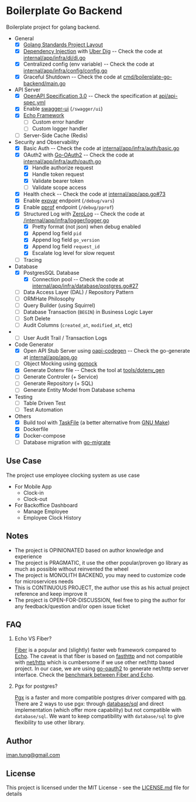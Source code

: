# Boilerplate Go Backend

Boilerplate project for golang backend. 

- General
  - [x] [Golang Standards Project Layout](https://github.com/golang-standards/project-layout)
  - [x] [Dependency Injection](https://en.wikipedia.org/wiki/Dependency_injection) with [Uber Dig](https://github.com/uber-go/dig) -- Check the code at [internal/app/infra/di/di.go](internal/app/infra/di/di.go)
  - [x] Centralized config (env variable) -- Check the code at [internal/app/infra/config/config.go](internal/app/infra/config/config.go)
  - [x] Graceful Shutdown -- Check the code at [cmd/boilerplate-go-backend/main.go](cmd/boilerplate-go-backend/main.go)
- API Server
  - [x] [OpenAPI Specification 3.0](https://swagger.io/resources/open-api/) -- Check the specification at [api/api-spec.yml](api/api-spec.yml)
  - [x] Enable [swagger-ui](https://github.com/swagger-api/swagger-ui) (`/swagger/ui`)
  - [x] [Echo Framework](https://echo.labstack.com/)
    - [ ] Custom error handler
    - [ ] Custom logger handler
  - [ ] Server-Side Cache (Redis)
- Security and Observability
  - [x] Basic Auth -- Check the code at [internal/app/infra/auth/basic.go](internal/app/infra/auth/basic.go)
  - [x] OAuth2 with [Go-OAuth2](https://github.com/go-oauth2/oauth2) -- Check the code at [internal/app/infra/auth/oauth.go](internal/app/infra/auth/oauth.go)
    - [x] Handle authorize request
    - [x] Handle token request
    - [x] Validate bearer token
    - [ ] Validate scope access
  - [x] Health check -- Check the code at [internal/app/app.go#73](internal/app/app.go#73)
  - [x] Enable [expvar](https://pkg.go.dev/expvar) endpoint (`/debug/vars`) 
  - [x] Enable [pprof](https://pkg.go.dev/net/http/pprof) endpoint (`/debug/pprof`)
  - [x] Structured Log with [ZeroLog](https://github.com/rs/zerolog) -- Check the code at [/internal/app/infra/logger/logger.go](/internal/app/infra/logger/logger.go)
    - [x] Pretty format (not json) when debug enabled
    - [x] Append log field `pid` 
    - [x] Append log field `go_version`
    - [x] Append log field `request_id`
    - [x] Escalate log level for slow request
  - [ ] Tracing
- Database
  - [x] PostgresSQL Database
    - [x] Connection pool -- Check the code at [internal/app/infra/database/postgres.go#27](internal/app/infra/database/postgres.go#27)
  - [ ] Data Access Layer (DAL) / Repository Pattern
  - [ ] ORMHate Philosophy
  - [ ] Query Builder (using Squirrel)
  - [ ] Database Transaction (`BEGIN`) in Business Logic Layer
  - [ ] Soft Delete
  - [ ] Audit Columns (`created_at`, `modified_at`, etc)
- - [ ] User Audit Trail / Transaction Logs
- Code Generator
  - [x] Open API Stub Server using [oapi-codegen](github.com/deepmap/oapi-codegen) -- Check the go-generate at [internal/app/app.go](internal/app/app.go) 
  - [ ] Object Mocking using [gomock](https://github.com/uber-go/mock)
  - [x] Generate Dotenv file -- Check the tool at [tools/dotenv_gen](tools/dotenv_gen/README.md)
  - [ ] Generate Controler (+ Service) 
  - [ ] Generate Repository (+ SQL) 
  - [ ] Generate Entity Model from Database schema
- Testing
  - [ ] Table Driven Test
  - [ ] Test Automation
- Others
  - [x] Build tool with [TaskFile](https://taskfile.dev/) (a better alternative from [GNU Make](https://www.gnu.org/software/make/))
  - [x] Dockerfile 
  - [x] Docker-compose
  - [ ] Database migration with [go-migrate](https://github.com/golang-migrate/migrate)

## Use Case

The project use employee clocking system as use case
- For Mobile App 
    - Clock-in
    - Clock-out
- For Backoffice Dashboard
    - Manage Employee
    - Employee Clock History

## Notes 

- The project is OPINIONATED based on author knowledge and experience
- The project is PRAGMATIC, it use the other popular/proven go library as much as possible without reinvented the wheel
- The project is MONOLITH BACKEND, you may need to customize code for microservices needs
- This is CONTINUOUS PROJECT, the author use this as his actual project reference and keep improve it
- The project is OPEN-FOR-DISCUSSION, feel free to ping the author for any feedback/question and/or open issue ticket

## FAQ

1. Echo VS Fiber? 

    [Fiber](https://github.com/gofiber/fiber) is a popular and (slightly) faster web framework compared to [Echo](https://echo.labstack.com/). The caveat is that fiber is based on [fasthttp](https://github.com/valyala/fasthttp) and not compatible with [net/http](https://pkg.go.dev/net/http) which is cumbersome if we use other net/http based project. In our case, we are using [go-oauth2](https://github.com/go-oauth2/oauth2) to generate net/http server interface. Check the [benchmark between Fiber and Echo](https://medium.com/deno-the-complete-reference/go-gin-vs-fiber-vs-echo-how-much-performance-difference-is-really-there-for-a-real-world-use-1ed29d6a3e4d).

2. Pgx for postgres? 

    [Pgx](https://github.com/jackc/pgx) is a faster and more compatible postgres driver compared with [pq](https://github.com/lib/pq). There are 2 ways to use pgx: through [database/sql](https://pkg.go.dev/database/sql) and direct implementation (which offer more capability) but not compatible with `database/sql`. We want to keep compatibility with `database/sql` to give flexibility to use other library.

## Author

<iman.tung@gmail.com>


## License

This project is licensed under the MIT License - see the [LICENSE.md](LICENSE.md) file for details
